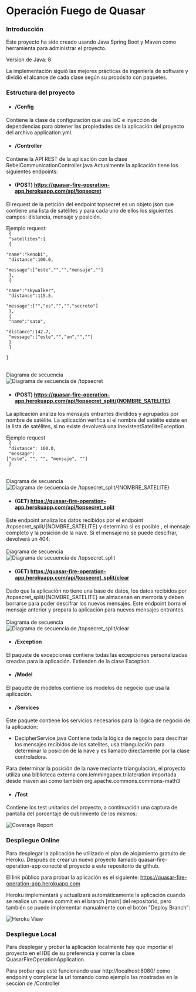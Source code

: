 # Operación Fuego de Quasar
### Introducción
Este proyecto ha sido creado usando Java Spring Boot y 
Maven como herramienta para administrar el proyecto.

Version de Java: 8

La implementación siguió las mejores prácticas de 
ingeniería de software y dividió el alcance de 
cada clase según su propósito con paquetes.

### Estructura del proyecto
* #### /Config
Contiene la clase de configuración que usa IoC e inyección
de dependencias para obtener las propiedades de la 
aplicación del proyecto del archivo application.yml.

* #### /Controller
Contiene la API REST de la aplicación con la clase 
RebelCommunicationController.java Actualmente la 
aplicación tiene los siguientes endpoints:

* #### (POST) https://quasar-fire-operation-app.herokuapp.com/api/topsecret <br>
El request de la petición del endpoint topsecret es un objeto 
json que contiene una lista de satélites y para cada uno 
de ellos los siguientes campos: 
distancia, mensaje y posición.

Ejemplo request:<br>
<code>
{<br>
"satellites":[ <br>
{<br>
"name":"kenobi",<br>
"distance":100.0,<br>
"message":["este","","","mensaje",""]<br>
}, <br>
{<br>
"name":"skywalker",<br>
"distance":115.5,<br>
"message":["","es","","","secreto"]<br>
},<br>
{<br>
"name":"sato",<br>
"distance":142.7,<br>
"message":["este","","un","",""]<br>
}<br>
]<br>
}<br>
</code>
<br>
<br>
Diagrama de secuencia
<br>
<img src="https://github.com/salamancacm/QuasarFireRepository/blob/main/img/RebelCommunicationController_topSecret.png" alt="Diagrama de secuencia de /topsecret">

* #### (POST) https://quasar-fire-operation-app.herokuapp.com/api/topsecret_split/{NOMBRE_SATELITE}
La aplicación analiza los mensajes entrantes divididos 
y agrupados por nombre de satélite. 
La aplicación verifica si el nombre del satélite existe 
en la lista de satélites, si no existe
devolverá una InexistentSatelliteException.

Ejemplo request
<code>
<br>
{<br>
"distance": 100.0,<br>
"message": ["este", "", "", "mensaje", ""]<br>
}<br>
</code>
<br>
<br>
Diagrama de secuencia
<br>
<img src="https://github.com/salamancacm/QuasarFireRepository/blob/main/img/RebelCommunicationController_topSecretSplit_POST.png" alt="Diagrama de secuencia de /topsecret_split/{NOMBRE_SATELITE}">

* #### (GET) https://quasar-fire-operation-app.herokuapp.com/api/topsecret_split
Este endpoint analiza los datos recibidos por el endpoint
/topsecret_split/{NOMBRE_SATELITE} y determina si es posible
, el mensaje completo y la posición de la nave. 
Si el mensaje no se puede descifrar, 
devolverá un 404.
<br>
<br>
Diagrama de secuencia
<br>
<img src="https://github.com/salamancacm/QuasarFireRepository/blob/main/img/RebelCommunicationController_getCargoLocation.png" alt="Diagrama de secuencia de /topsecret_split">

* #### (GET) https://quasar-fire-operation-app.herokuapp.com/api/topsecret_split/clear
Dado que la aplicación no tiene una base de datos, 
los datos recibidos por /topsecret_split/{NOMBRE_SATELITE}
se almacenan en memoria y deben borrarse para poder 
descifrar los nuevos mensajes. 
Este endpoint borra el mensaje anterior y prepara la aplicación para nuevos mensajes entrantes.
<br>
<br>
Diagrama de secuencia
<br>
<img src="https://github.com/salamancacm/QuasarFireRepository/blob/main/img/RebelCommunicationController_clearCargoHistory.png" alt="Diagrama de secuencia de /topsecret_split/clear">

* #### /Exception
El paquete de excepciones contiene todas las excepciones 
personalizadas creadas para la aplicación. 
Extienden de la clase Exception.

* #### /Model
El paquete de modelos contiene los modelos de negocio que
usa la aplicación.

* #### /Services
Este paquete contiene los servicios necesarios para la 
lógica de negocio de la aplicación:

- DecipherService.java Contiene toda la lógica de negocio
para descifrar los mensajes recibidos de los satelites, 
usa triangulación para determinar la posición de la nave
y es llamado directamente por la clase controladora. 

Para determinar la posición de la nave mediante 
triangulación, el proyecto utiliza una biblioteca 
externa com.lemmingapex.trilateration importada desde maven
así como también org.apache.commons.commons-math3

* #### /Test
Contiene los test unitarios del proyecto, a continuación 
una captura de pantalla del porcentaje de cubrimiento
de los mismos:

<img src="https://github.com/salamancacm/QuasarFireRepository/blob/main/img/CoverageTests.png" alt="Coverage Report">


### Despliegue Online
Para desplegar la aplicación he utilizado el plan de 
alojamiento gratuito de Heroku. Después de crear un 
nuevo proyecto llamado quasar-fire-operation-app 
conecté el proyecto a este repositorio de github.

El link público para probar la aplicación es el siguiente:
https://quasar-fire-operation-app.herokuapp.com

Heroku implementará y actualizará automáticamente la 
aplicación cuando
se realice un nuevo commit 
en el branch [main] del repositorio, 
pero también se puede implementar manualmente con 
el botón "Deploy Branch":

<img src="https://github.com/salamancacm/QuasarFireRepository/blob/main/img/HerokuView.jpg" alt="Heroku View">

### Despliegue Local
Para desplegar y probar la aplicación localmente hay que importar el proyecto en el IDE de su preferencia
y correr la clase QuasarFireOperationApplication.

Para probar que esté funcionando usar http://localhost:8080/ como endpoint y completar la url tomando como ejemplo
las mostradas en la sección de /Controller


